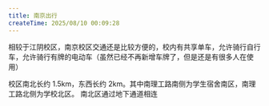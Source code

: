 ```yaml
---
title: 南京出行
createTime: 2025/08/10 00:09:28
---
```


相较于江阴校区，南京校区交通还是比较方便的，校内有共享单车，允许骑行自行车，允许骑行有牌的电动车（虽然已经不再新增车牌了，但是还是有很多人在使用）

校区南北长约 1.5km，东西长约 2km。其中南理工路南侧为学生宿舍南区，南理工路北侧为学校北区。 南北区通过地下通道相连

